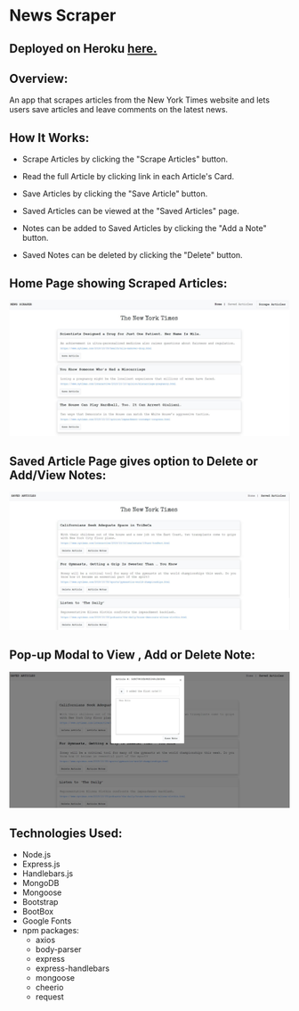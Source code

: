 # __News Scraper__

## Deployed on Heroku <a href="https://news-scraperdb.herokuapp.com//" rel="nofollow"> here.</a>



## Overview:
An app that scrapes articles from the New York Times website and lets users save articles and leave comments on the latest news.


## How It Works:

- Scrape Articles by clicking the "Scrape Articles" button.

- Read the full Article by clicking link in each Article's Card.

- Save Articles by clicking the "Save Article" button.

- Saved Articles can be viewed at the "Saved Articles" page.

- Notes can be added to Saved Articles by clicking the "Add a Note" button.

- Saved Notes can be deleted by clicking the "Delete" button.  




## Home Page showing Scraped Articles:

![Website](/public/assets/images/Capture.JPG)





## Saved Article Page gives option to Delete or Add/View Notes:
![Website](/public/assets/images/Capture2.JPG)



## Pop-up Modal to View , Add or Delete Note:

![Website](/public/assets/images/Capture3.JPG)





## Technologies Used:
- Node.js
- Express.js
- Handlebars.js
- MongoDB
- Mongoose
- Bootstrap
- BootBox
- Google Fonts
- npm packages:
    - axios
    - body-parser
    - express
    - express-handlebars
    - mongoose
    - cheerio
    - request

